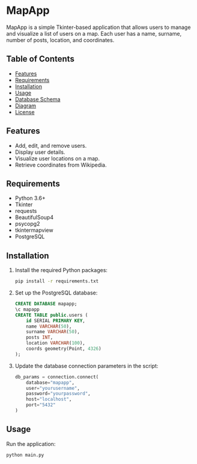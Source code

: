 # MapApp

MapApp is a simple Tkinter-based application that allows users to manage and visualize a list of users on a map. Each user has a name, surname, number of posts, location, and coordinates.

## Table of Contents

- [Features](#features)
- [Requirements](#requirements)
- [Installation](#installation)
- [Usage](#usage)
- [Database Schema](#database-schema)
- [Diagram](#diagram)
- [License](#license)

## Features

- Add, edit, and remove users.
- Display user details.
- Visualize user locations on a map.
- Retrieve coordinates from Wikipedia.

## Requirements

- Python 3.6+
- Tkinter
- requests
- BeautifulSoup4
- psycopg2
- tkintermapview
- PostgreSQL

## Installation



1. Install the required Python packages:

    ```sh
    pip install -r requirements.txt
    ```

2. Set up the PostgreSQL database:

    ```sql
    CREATE DATABASE mapapp;
    \c mapapp
    CREATE TABLE public.users (
        id SERIAL PRIMARY KEY,
        name VARCHAR(50),
        surname VARCHAR(50),
        posts INT,
        location VARCHAR(100),
        coords geometry(Point, 4326)
    );
    ```

3. Update the database connection parameters in the script:

    ```python
    db_params = connection.connect(
        database="mapapp",
        user="yourusername",
        password="yourpassword",
        host="localhost",
        port="5432"
    )
    ```

## Usage

Run the application:

```sh
python main.py
```

